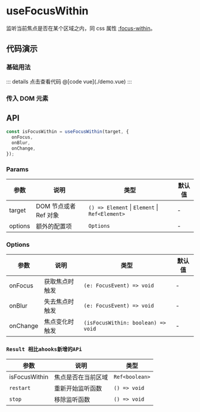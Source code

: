 # useFocusWithin

监听当前焦点是否在某个区域之内，同 css 属性 [:focus-within](https://developer.mozilla.org/en-US/docs/Web/CSS/:focus-within)。

## 代码演示

### 基础用法

<Dom-useFocusWithin-demo />
::: details 点击查看代码
@[code vue](./demo.vue)
:::

### 传入 DOM 元素

## API

```typescript
const isFocusWithin = useFocusWithin(target, {
  onFocus,
  onBlur,
  onChange,
});
```

### Params

| 参数    | 说明                  | 类型                                           | 默认值 |
| ------- | --------------------- | ---------------------------------------------- | ------ |
| target  | DOM 节点或者 Ref 对象 | `() => Element` \| `Element` \| `Ref<Element>` | -      |
| options | 额外的配置项          | `Options`                                      | -      |

### Options

| 参数     | 说明           | 类型                               | 默认值 |
| -------- | -------------- | ---------------------------------- | ------ |
| onFocus  | 获取焦点时触发 | `(e: FocusEvent) => void`          | -      |
| onBlur   | 失去焦点时触发 | `(e: FocusEvent) => void`          | -      |
| onChange | 焦点变化时触发 | `(isFocusWithin: boolean) => void` | -      |

### `Result 相比ahooks新增的APi`

| 参数          | 说明               | 类型           |
| ------------- | ------------------ | -------------- |
| isFocusWithin | 焦点是否在当前区域 | `Ref<boolean>` |
| `restart`     | 重新开始监听函数   | `() => void`   |
| `stop`        | 移除监听函数       | `() => void`   |
